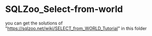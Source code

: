 # SQLZoo_Select-from-world
you can get the solutions of "https://sqlzoo.net/wiki/SELECT_from_WORLD_Tutorial" in this folder
